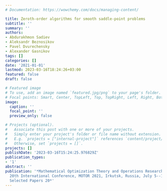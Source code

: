 ```yaml
---
# Documentation: https://wowchemy.com/docs/managing-content/

title: Zeroth-order algorithms for smooth saddle-point problems
subtitle: ''
summary: ''
authors:
- Abdurakhmon Sadiev
- Aleksandr Beznosikov
- Pavel Dvurechensky
- Alexander Gasnikov
tags: []
categories: []
date: '2021-01-01'
lastmod: 2023-03-16T18:24:26+03:00
featured: false
draft: false

# Featured image
# To use, add an image named `featured.jpg/png` to your page's folder.
# Focal points: Smart, Center, TopLeft, Top, TopRight, Left, Right, BottomLeft, Bottom, BottomRight.
image:
  caption: ''
  focal_point: ''
  preview_only: false

# Projects (optional).
#   Associate this post with one or more of your projects.
#   Simply enter your project's folder or file name without extension.
#   E.g. `projects = ["internal-project"]` references `content/project/deep-learning/index.md`.
#   Otherwise, set `projects = []`.
projects: []
publishDate: '2023-03-16T15:24:25.976829Z'
publication_types:
- '1'
abstract: ''
publication: '*Mathematical Optimization Theory and Operations Research: Recent Trends:
  20th International Conference, MOTOR 2021, Irkutsk, Russia, July 5--10, 2021, Revised
  Selected Papers 20*'
---
```

